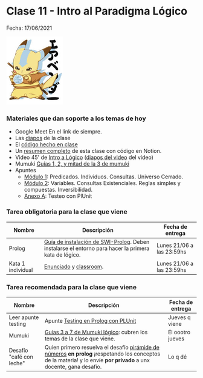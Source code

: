 # Clase 11 - Intro al Paradigma Lógico

Fecha: 17/06/2021

![maestroPika.jpg](./assets/maestroPika.jpg)

### Materiales que dan soporte a los temas de hoy

* Google Meet  En el link de siempre.
* Las [diapos](https://docs.google.com/presentation/d/1dYtufUBOd6tfkU0HskJTfH-_xbvXCyUGw_pazproPuc/edit?usp=sharing) de la clase
* El [código hecho en clase](https://github.com/pdepjm/2021-l-clase11-pokemonAvatar)
* Un [resumen completo](https://www.notion.so/Introducci-n-a-L-gico-409875f524e64d248d1d9738321c2333) de esta clase con código en Notion.
* Video 45' de [Intro a Lógico](https://www.youtube.com/watch?v=4M-lzIOhVbI) ([diapos del video](https://docs.google.com/presentation/d/e/2PACX-1vRJTUxGna0bJtzyxfiy7_07z4wlMRMGbWWmcfdLE5b01Hn2Ez1vRIW3K67avTRlNJNOEEghY9ZnkM2k/pub?start=false&loop=false&delayms=3000&slide=id.p) del video)
* Mumuki	[Guías 1, 2, y mitad de la 3 de mumuki](https://mumuki.io/pdep-utn/chapters/436-programacion-logica)
* Apuntes 	
  * [Módulo 1](https://drive.google.com/open?id=1fTYHcILOkEsfTW5DOcghDSau3pQ6Q2AXlM0iwkB5L4E): Predicados. Individuos. Consultas. Universo Cerrado. 
  * [Módulo 2](https://drive.google.com/open?id=1YDsnBkCOz3bXR3dwvyMcSV9Ui0ATP5fojDwvmu6Rqss): Variables. Consultas Existenciales. Reglas simples y compuestas. Inversibilidad.
  * [Anexo A](https://docs.google.com/document/d/1vxDrdDeVmPeOoKWJvYbcEKFDgE14mnFDhUf0YPGGaM4/edit): Testeo con PlUnit

### Tarea obligatoria para la clase que viene 

| Nombre | Descripción | Fecha de entrega |
|-------|-------------|------------------|
| Prolog | [Guía de instalación de SWI-Prolog](https://github.com/pdep-utn/enunciados-miercoles-noche/blob/master/pages/prolog/entorno.md). Deben instalarse el entorno para hacer la primera kata de lógico. | Lunes 21/06 a las 23:59hs |
| Kata 1 individual | [Enunciado](https://docs.google.com/document/d/18VMNw0u0B58TFfxaMtYdXV4ZQOUEAWL87HAP8K1jKLs/edit#heading=h.oit40igazgjk) y [classroom](https://classroom.github.com/a/d09yqviX). | Lunes 21/06 a las 23:59hs |


### Tarea recomendada para la clase que viene
| Nombre | Descripción | Fecha de entrega |
|-------|-------------|------------------|
| Leer apunte testing | Apunte	 [Testing en Prolog con PLUnit](https://docs.google.com/document/d/1vxDrdDeVmPeOoKWJvYbcEKFDgE14mnFDhUf0YPGGaM4/edit#) | Jueves q viene |
| Mumuki | [Guías 3 a 7 de Mumuki lógico](https://mumuki.io/pdep-utn/chapters/436-programacion-logica): cubren los temas de la clase que viene. | El oootro jueves |
| Desafío "café con leche" | Quien primero resuelva el desafío [pirámide de números](http://wiki.uqbar.org/wiki/articles/desafio--piramide-de-numeros.html) **en prolog** ¡respetando los conceptos de la materia! y lo envíe **por privado** a unx docente, gana desafío. | Lo q dé |